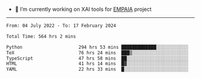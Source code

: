 - 🔭 I’m currently working on XAI tools for [EMPAIA](https://en.empaia.org/) project

---

<!--START_SECTION:waka-->

```txt
From: 04 July 2022 - To: 17 February 2024

Total Time: 564 hrs 2 mins

Python                     294 hrs 53 mins █████████████░░░░░░░░░░░░   52.28 %
TeX                        76 hrs 24 mins  ███▒░░░░░░░░░░░░░░░░░░░░░   13.55 %
TypeScript                 47 hrs 58 mins  ██░░░░░░░░░░░░░░░░░░░░░░░   08.50 %
HTML                       41 hrs 14 mins  █▓░░░░░░░░░░░░░░░░░░░░░░░   07.31 %
YAML                       22 hrs 33 mins  █░░░░░░░░░░░░░░░░░░░░░░░░   04.00 %
```

<!--END_SECTION:waka-->
